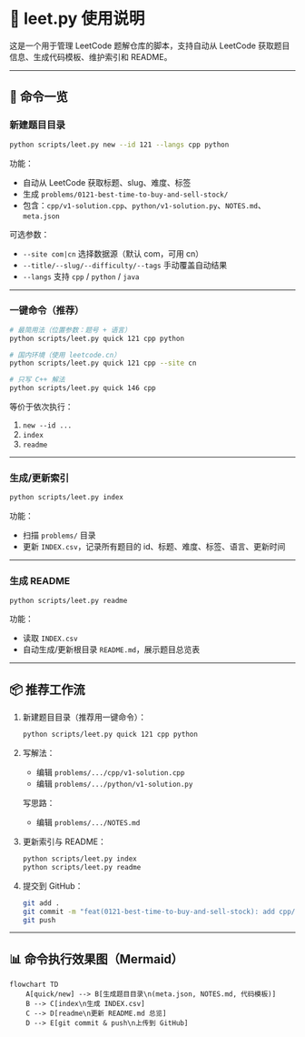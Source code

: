 # 📖 leet.py 使用说明

这是一个用于管理 LeetCode 题解仓库的脚本，支持自动从 LeetCode 获取题目信息、生成代码模板、维护索引和 README。

---

## 🚀 命令一览

### 新建题目目录
```bash
python scripts/leet.py new --id 121 --langs cpp python
```
功能：
- 自动从 LeetCode 获取标题、slug、难度、标签  
- 生成 `problems/0121-best-time-to-buy-and-sell-stock/`  
- 包含：`cpp/v1-solution.cpp`、`python/v1-solution.py`、`NOTES.md`、`meta.json`

可选参数：
- `--site com|cn` 选择数据源（默认 com，可用 cn）  
- `--title/--slug/--difficulty/--tags` 手动覆盖自动结果  
- `--langs` 支持 `cpp` / `python` / `java`  

---

### 一键命令（推荐）
```bash
# 最简用法（位置参数：题号 + 语言）
python scripts/leet.py quick 121 cpp python

# 国内环境（使用 leetcode.cn）
python scripts/leet.py quick 121 cpp --site cn

# 只写 C++ 解法
python scripts/leet.py quick 146 cpp
```
等价于依次执行：
1. `new --id ...`  
2. `index`  
3. `readme`  

---

### 生成/更新索引
```bash
python scripts/leet.py index
```
功能：
- 扫描 `problems/` 目录  
- 更新 `INDEX.csv`，记录所有题目的 id、标题、难度、标签、语言、更新时间  

---

### 生成 README
```bash
python scripts/leet.py readme
```
功能：
- 读取 `INDEX.csv`  
- 自动生成/更新根目录 `README.md`，展示题目总览表  

---

## 📦 推荐工作流

1. 新建题目目录（推荐用一键命令）：  
   ```bash
   python scripts/leet.py quick 121 cpp python
   ```

2. 写解法：  
   - 编辑 `problems/.../cpp/v1-solution.cpp`  
   - 编辑 `problems/.../python/v1-solution.py`  

   写思路：  
   - 编辑 `problems/.../NOTES.md`  

3. 更新索引与 README：  
   ```bash
   python scripts/leet.py index
   python scripts/leet.py readme
   ```

4. 提交到 GitHub：  
   ```bash
   git add .
   git commit -m "feat(0121-best-time-to-buy-and-sell-stock): add cpp/python v1 solution"
   git push
   ```

---

## 📊 命令执行效果图（Mermaid）

```mermaid
flowchart TD
    A[quick/new] --> B[生成题目目录\n(meta.json, NOTES.md, 代码模板)]
    B --> C[index\n生成 INDEX.csv]
    C --> D[readme\n更新 README.md 总览]
    D --> E[git commit & push\n上传到 GitHub]
```

